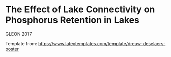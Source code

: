 # The Effect of Lake Connectivity on Phosphorus Retention in Lakes

GLEON 2017

Template from: https://www.latextemplates.com/template/dreuw-deselaers-poster